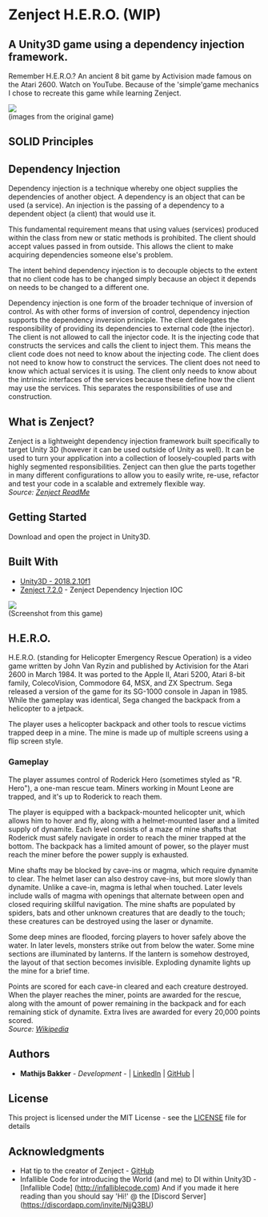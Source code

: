 # Zenject H.E.R.O. (WIP)
## A Unity3D game using a dependency injection framework.
Remember H.E.R.O.? An ancient 8 bit game by Activision made famous on the Atari 2600. Watch on YouTube. Because of the 'simple'game mechanics I chose to recreate this game while learning Zenject.  

![](https://i.imgur.com/ABdBN3A.gif)  
(images from the original game)

## SOLID Principles
## Dependency Injection
Dependency injection is a technique whereby one object supplies the dependencies of another object. A dependency is an object that can be used (a service). An injection is the passing of a dependency to a dependent object (a client) that would use it.  

This fundamental requirement means that using values (services) produced within the class from new or static methods is prohibited. The client should accept values passed in from outside. This allows the client to make acquiring dependencies someone else's problem.  

The intent behind dependency injection is to decouple objects to the extent that no client code has to be changed simply because an object it depends on needs to be changed to a different one.

Dependency injection is one form of the broader technique of inversion of control. As with other forms of inversion of control, dependency injection supports the dependency inversion principle. The client delegates the responsibility of providing its dependencies to external code (the injector). The client is not allowed to call the injector code. It is the injecting code that constructs the services and calls the client to inject them. This means the client code does not need to know about the injecting code. The client does not need to know how to construct the services. The client does not need to know which actual services it is using. The client only needs to know about the intrinsic interfaces of the services because these define how the client may use the services. This separates the responsibilities of use and construction.

## What is Zenject?
Zenject is a lightweight dependency injection framework built specifically to target Unity 3D (however it can be used outside of Unity as well). It can be used to turn your application into a collection of loosely-coupled parts with highly segmented responsibilities. Zenject can then glue the parts together in many different configurations to allow you to easily write, re-use, refactor and test your code in a scalable and extremely flexible way.  
*Source: [Zenject ReadMe](https://github.com/modesttree/Zenject/blob/master/README.md)*

## Getting Started

Download and open the project in Unity3D.

## Built With

* [Unity3D - 2018.2.10f1](https://unity3d.com/get-unity/download)
* [Zenject 7.2.0](https://github.com/svermeulen/Zenject/releases) - Zenject Dependency Injection IOC

![](https://i.imgur.com/Y28u4Nh.png)  
(Screenshot from this game)

## H.E.R.O.

H.E.R.O. (standing for Helicopter Emergency Rescue Operation) is a video game written by John Van Ryzin and published by Activision for the Atari 2600 in March 1984. It was ported to the Apple II, Atari 5200, Atari 8-bit family, ColecoVision, Commodore 64, MSX, and ZX Spectrum. Sega released a version of the game for its SG-1000 console in Japan in 1985. While the gameplay was identical, Sega changed the backpack from a helicopter to a jetpack.

The player uses a helicopter backpack and other tools to rescue victims trapped deep in a mine. The mine is made up of multiple screens using a flip screen style.  

### Gameplay

The player assumes control of Roderick Hero (sometimes styled as "R. Hero"), a one-man rescue team. Miners working in Mount Leone are trapped, and it's up to Roderick to reach them.

The player is equipped with a backpack-mounted helicopter unit, which allows him to hover and fly, along with a helmet-mounted laser and a limited supply of dynamite. Each level consists of a maze of mine shafts that Roderick must safely navigate in order to reach the miner trapped at the bottom. The backpack has a limited amount of power, so the player must reach the miner before the power supply is exhausted.  
  
Mine shafts may be blocked by cave-ins or magma, which require dynamite to clear. The helmet laser can also destroy cave-ins, but more slowly than dynamite. Unlike a cave-in, magma is lethal when touched. Later levels include walls of magma with openings that alternate between open and closed requiring skillful navigation. The mine shafts are populated by spiders, bats and other unknown creatures that are deadly to the touch; these creatures can be destroyed using the laser or dynamite.  
  
Some deep mines are flooded, forcing players to hover safely above the water. In later levels, monsters strike out from below the water. Some mine sections are illuminated by lanterns. If the lantern is somehow destroyed, the layout of that section becomes invisible. Exploding dynamite lights up the mine for a brief time.  
  
Points are scored for each cave-in cleared and each creature destroyed. When the player reaches the miner, points are awarded for the rescue, along with the amount of power remaining in the backpack and for each remaining stick of dynamite. Extra lives are awarded for every 20,000 points scored.  
*Source: [Wikipedia](https://en.wikipedia.org/wiki/H.E.R.O.)*

## Authors

* **Mathijs Bakker** - *Development* - | [LinkedIn](https://www.linkedin.com/in/mathijs-bakker-a56a453) | [GitHub](https://github.com/Mathijs-Bakker) |

## License

This project is licensed under the MIT License - see the [LICENSE](LICENSE) file for details

## Acknowledgments

* Hat tip to the creator of Zenject - [GitHub](https://github.com/modesttree/Zenject)
* Infallible Code for introducing the World (and me) to DI within Unity3D - [Infallible Code] (http://infalliblecode.com) 
  And if you made it here reading than you should say 'Hi!' @ the [Discord Server] (https://discordapp.com/invite/NjjQ3BU)
